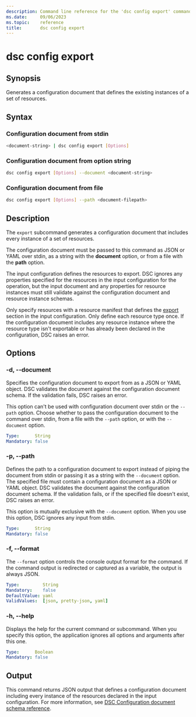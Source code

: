 ```yaml
---
description: Command line reference for the 'dsc config export' command
ms.date:     09/06/2023
ms.topic:    reference
title:       dsc config export
---
```


# dsc config export

## Synopsis

Generates a configuration document that defines the existing instances of a set of resources.

## Syntax

### Configuration document from stdin

```sh
<document-string> | dsc config export [Options]
```

### Configuration document from option string

```sh
dsc config export [Options] --document <document-string>
```

### Configuration document from file

```sh
dsc config export [Options] --path <document-filepath>
```

## Description

The `export` subcommand generates a configuration document that includes every instance of a set of
resources.

The configuration document must be passed to this command as JSON or YAML over stdin, as a string
with the **document** option, or from a file with the **path** option.

The input configuration defines the resources to export. DSC ignores any properties specified for
the resources in the input configuration for the operation, but the input document and any
properties for resource instances must still validate against the configuration document and
resource instance schemas.

Only specify resources with a resource manifest that defines the [export][01] section in the input
configuration. Only define each resource type once. If the configuration document includes any
resource instance where the resource type isn't exportable or has already been declared in the
configuration, DSC raises an error.

## Options

### -d, --document

Specifies the configuration document to export from as a JSON or YAML object. DSC validates the
document against the configuration document schema. If the validation fails, DSC raises an error.

This option can't be used with configuration document over stdin or the `--path` option. Choose
whether to pass the configuration document to the command over stdin, from a file with the `--path`
option, or with the `--document` option.

```yaml
Type:      String
Mandatory: false
```

### -p, --path

Defines the path to a configuration document to export instead of piping the document from stdin or
passing it as a string with the `--document` option. The specified file must contain a
configuration document as a JSON or YAML object. DSC validates the document against the
configuration document schema. If the validation fails, or if the specified file doesn't exist, DSC
raises an error.

This option is mutually exclusive with the `--document` option. When you use this option, DSC
ignores any input from stdin.

```yaml
Type:      String
Mandatory: false
```

### -f, --format

The `--format` option controls the console output format for the command. If the command output is
redirected or captured as a variable, the output is always JSON.

```yaml
Type:         String
Mandatory:    false
DefaultValue: yaml
ValidValues:  [json, pretty-json, yaml]
```

### -h, --help

Displays the help for the current command or subcommand. When you specify this option, the
application ignores all options and arguments after this one.

```yaml
Type:      Boolean
Mandatory: false
```

## Output

This command returns JSON output that defines a configuration document including every instance of
the resources declared in the input configuration. For more information, see
[DSC Configuration document schema reference][02].

[01]: ../../schemas/resource/manifest/export.md
[02]: ../../schemas/config/document.md
